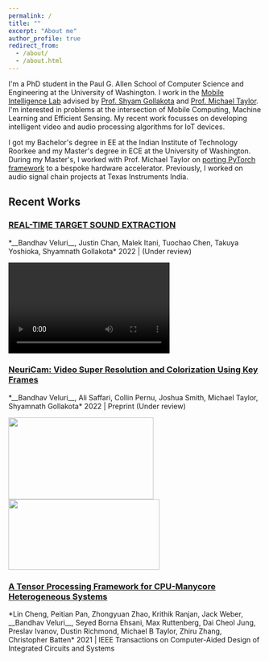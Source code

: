 ```yaml
---
permalink: /
title: ""
excerpt: "About me"
author_profile: true
redirect_from: 
  - /about/
  - /about.html
---
```

I'm a PhD student in the Paul G. Allen School of Computer Science and Engineering at the University of Washington. I work in the [Mobile Intelligence Lab](http://netlab.cs.washington.edu) advised by [Prof. Shyam Gollakota](https://homes.cs.washington.edu/~gshyam/) and [Prof. Michael Taylor](http://michaeltaylor.org/). I'm interested in problems at the intersection of Mobile Computing, Machine Learning and Efficient Sensing. My recent work focusses on developing intelligent video and audio processing algorithms for IoT devices.

I got my Bachelor's degree in EE at the Indian Institute of Technology Roorkee and my Master's degree in ECE at the University of Washington. During my Master's, I worked with Prof. Michael Taylor on [porting PyTorch framework](https://github.com/cornell-brg/hb-pytorch) to a bespoke hardware accelerator. Previously, I worked on audio signal chain projects at Texas Instruments India.

## Recent Works
<h3> <a href="https://targetsound.cs.washington.edu" target="_blank"> REAL-TIME TARGET SOUND EXTRACTION </a> </h3>
*__Bandhav Veluri__, Justin Chan, Malek Itani, Tuochao Chen, Takuya Yoshioka, Shyamnath Gollakota*  
2022 | (Under review)

<video controls src="https://targetsound.cs.washington.edu/files/Gradio-Demo.mp4" width=320 height=180></video>

<h3> <a href="https://arxiv.org/abs/2207.12496" target="_blank"> NeuriCam: Video Super Resolution and Colorization Using Key Frames </a> </h3>
*__Bandhav Veluri__, Ali Saffari, Collin Pernu, Joshua Smith, Michael Taylor, Shyamnath Gollakota*  
2022 | Preprint (Under review)

<a href="https://github.com/vb000/NeuriCam/raw/main/model/demo.gif"><img src="https://github.com/vb000/NeuriCam/raw/main/model/demo.gif" width=288 height=162 /></a> <a href="https://github.com/vb000/NeuriCam/raw/main/model/system.png"><img src="https://github.com/vb000/NeuriCam/raw/main/model/system.png" width=300 height=140 /></a>

<h3> <a href="https://ieeexplore.ieee.org/abstract/document/9509755" target="_blank"> A Tensor Processing Framework for CPU-Manycore Heterogeneous Systems </a> </h3>
*Lin Cheng, Peitian Pan, Zhongyuan Zhao, Krithik Ranjan, Jack Weber, __Bandhav Veluri__, Seyed Borna Ehsani, Max Ruttenberg, Dai Cheol Jung, Preslav Ivanov, Dustin Richmond, Michael B Taylor, Zhiru Zhang, Christopher Batten*  
2021 | IEEE Transactions on Computer-Aided Design of Integrated Circuits and Systems
